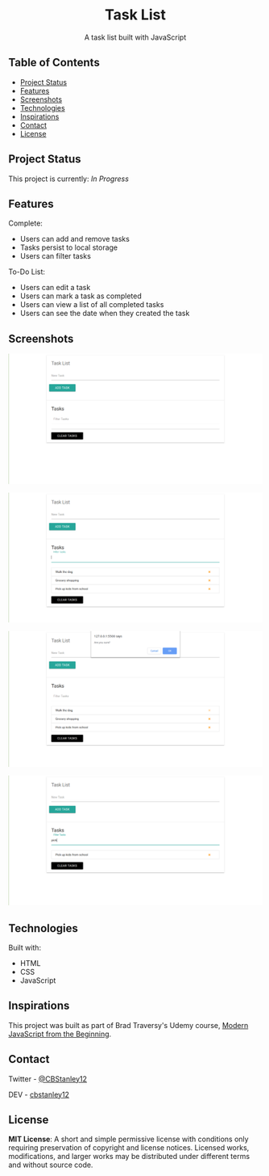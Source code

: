 <h1 align="center">Task List</h1>
<p align="center">A task list built with JavaScript</p>

## Table of Contents
* [Project Status](#project-status)
* [Features](#features)
* [Screenshots](#screenshots)
* [Technologies](#technologies)
* [Inspirations](#inspirations)
* [Contact](#contact)
* [License](#license)

## Project Status
This project is currently: _In Progress_

## Features
Complete:
* Users can add and remove tasks
* Tasks persist to local storage
* Users can filter tasks

To-Do List:
* Users can edit a task
* Users can mark a task as completed
* Users can view a list of all completed tasks
* Users can see the date when they created the task

## Screenshots
![Empty Task List](./images/task-list.png)

![Task List with Tasks](./images/task-list1.png)

![Remove Task Confirmation](./images/task-list2.png)

![Filter Tasks](./images/task-list3.png)

## Technologies
Built with:
* HTML
* CSS
* JavaScript

## Inspirations
This project was built as part of Brad Traversy's Udemy course, [Modern JavaScript from the Beginning](https://www.udemy.com/modern-javascript-from-the-beginning/).

## Contact
Twitter - [@CBStanley12](https://twitter.com/CBStanley12)

DEV - [cbstanley12](https://dev.to/cbstanley12)

## License
**MIT License**: 
A short and simple permissive license with conditions only requiring preservation of copyright and license notices. Licensed works, modifications, and larger works may be distributed under different terms and without source code.